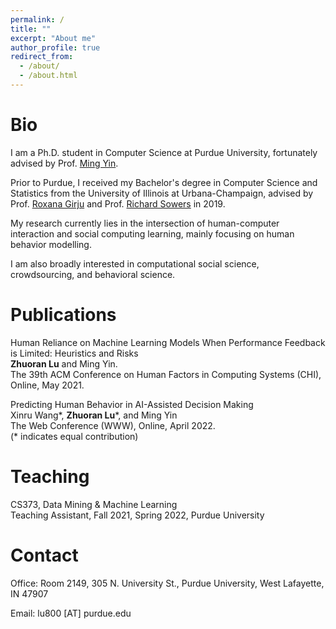 ```yaml
---
permalink: /
title: ""
excerpt: "About me"
author_profile: true
redirect_from: 
  - /about/
  - /about.html
---
```


Bio
=====

I am a Ph.D. student in Computer Science at Purdue University, fortunately advised by Prof. [Ming Yin](http://mingyin.org/). 

Prior to Purdue, I received my Bachelor's degree in Computer Science and Statistics from the University of Illinois at Urbana-Champaign, advised by Prof. [Roxana Girju](https://linguistics.illinois.edu/directory/profile/girju) and Prof. [Richard Sowers](http://publish.illinois.edu/r-sowers/) in 2019.

My research currently lies in the intersection of human-computer interaction and social computing learning, mainly focusing on human behavior modelling.

I am also broadly interested in computational social science, crowdsourcing, and behavioral science.


Publications
====== 

Human Reliance on Machine Learning Models When Performance Feedback is Limited: Heuristics and Risks<br>
**Zhuoran Lu** and Ming Yin.<br>
The 39th ACM Conference on Human Factors in Computing Systems (CHI), Online, May 2021.

Predicting Human Behavior in AI-Assisted Decision Making<br>
Xinru Wang*, **Zhuoran Lu***, and Ming Yin <br>
The Web Conference (WWW), Online, April 2022.<br>
(* indicates equal contribution)

Teaching
====== 

CS373, Data Mining & Machine Learning<br>
Teaching Assistant, Fall 2021, Spring 2022, Purdue University

Contact
=====

Office: Room 2149, 305 N. University St., Purdue University, West Lafayette, IN 47907

Email: lu800 [AT] purdue.edu

